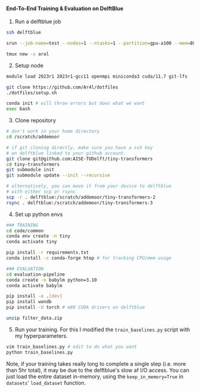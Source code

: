 #### End-To-End Training & Evaluation on DelftBlue 


1. Run a delftblue job 

```bash
ssh delftblue

srun --job-name=test --nodes=1 --ntasks=1 --partition=gpu-a100 --mem=80G --cpus-per-task=32 --gpus=1 --time=06:00:00 --pty bash

tmux new -s aral 
```

2. Setup node

```bash
module load 2023r1 2023r1-gcc11 openmpi miniconda3 cuda/11.7 git-lfs

git clone https://github.com/Ar4l/dotfiles
./dotfiles/setup.sh

conda init # will throw errors but does what we want
exec bash 
```

3. Clone repository

```bash
# don't work in your home directory
cd /scratch/addemoor

# if git cloning directly, make sure you have a ssh key 
# on delftblue linked to your github account. 
git clone git@github.com:AISE-TUDelft/tiny-transformers
cd tiny-transformers
git submodule init
git submodule update --init --recursive

# alternatively, you can move it from your device to delftblue 
# with either scp or rsync 
scp -r . delftblue:/scratch/addemoor/tiny-transformers-2
rsync . delftblue:/scratch/addemoor/tiny-transformers-3
```

4. Set up python envs 

```bash
### TRAINING
cd code/common 
conda env create -n tiny 
conda activate tiny 

pip install -r requirements.txt
conda install -c conda-forge htop # for tracking CPU/mem usage
```

```bash
### EVALUATION
cd evaluation-pipeline
conda create -n babylm python=3.10
conda activate babylm 

pip install -e .[dev]
pip install wandb
pip install -U torch # m80 CUDA drivers on delftblue

unzip filter_data.zip
```

5. Run your training. For this I modified the `train_baselines.py` script with my hyperparameters. 

```bash
vim train_baselines.py # edit to do what you want
python train_baselines.py
```

Note, if your training takes really long to complete a single step (i.e. more than 5hr total), it may be due to the delftblue's slow af I/O access. You can just load the entire dataset in-memory, using the `keep_in_memory=True` in `datasets`' `load_dataset` function. 

